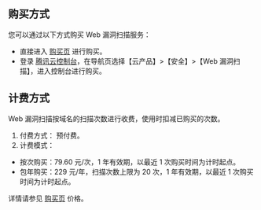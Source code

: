 ## 购买方式
您可以通过以下方式购买 Web 漏洞扫描服务：
- 直接进入 [购买页](https://buy.cloud.tencent.com/cws?fromSource=console) 进行购买。
- 登录 [腾讯云控制台](https://console.cloud.tencent.com/)，在导航页选择【云产品】>【安全】>【Web 漏洞扫描】，进入控制台进行购买。

## 计费方式
Web 漏洞扫描按域名的扫描次数进行收费，使用时扣减已购买的次数。
1. 付费方式： 预付费。
2. 计费模式：
 - 按次购买：79.60 元/次，1 年有效期，以最近 1 次购买时间为计时起点。
 - 包年购买：229 元/年，扫描次数上限为 20 次，1 年有效期，以最近 1 次购买时间为计时起点。

详情请参见 [购买页](https://buy.cloud.tencent.com/cws?fromSource=console) 价格。
